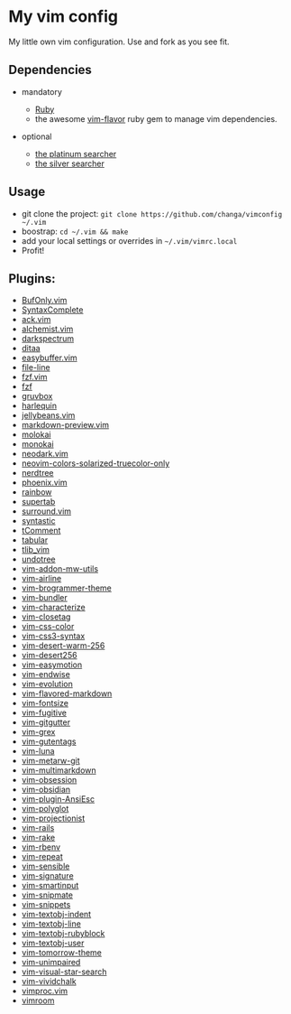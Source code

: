 # My vim config


My little own vim configuration. Use and fork as you see fit.


## Dependencies

  * mandatory
    * [Ruby](http://www.ruby-lang.org/)
    * the awesome [vim-flavor](https://github.com/kana/vim-flavor) ruby gem to
      manage vim dependencies.

  * optional
    * [the platinum searcher](https://github.com/monochromegane/the_platinum_searcher)
    * [the silver searcher](https://github.com/ggreer/the_silver_searcher)

## Usage

  * git clone the project: `git clone https://github.com/changa/vimconfig ~/.vim`
  * boostrap: `cd ~/.vim && make`
  * add your local settings or overrides in `~/.vim/vimrc.local`
  * Profit!


## Plugins:

 * [BufOnly.vim](https://github.com/vim-scripts/BufOnly.vim)
 * [SyntaxComplete](https://github.com/vim-scripts/SyntaxComplete)
 * [ack.vim](https://github.com/vim-scripts/ack.vim)
 * [alchemist.vim](https://github.com/slashmili/alchemist.vim)
 * [darkspectrum](https://github.com/vim-scripts/darkspectrum)
 * [ditaa](https://github.com/vim-scripts/ditaa)
 * [easybuffer.vim](https://github.com/vim-scripts/easybuffer.vim)
 * [file-line](https://github.com/bogado/file-line)
 * [fzf.vim](https://github.com/junegunn/fzf.vim)
 * [fzf](https://github.com/junegunn/fzf)
 * [gruvbox](https://github.com/morhetz/gruvbox)
 * [harlequin](https://github.com/nielsmadan/harlequin)
 * [jellybeans.vim](https://github.com/nanotech/jellybeans.vim)
 * [markdown-preview.vim](https://github.com/changa/markdown-preview.vim)
 * [molokai](https://github.com/vim-scripts/molokai)
 * [monokai](https://github.com/lsdr/monokai)
 * [neodark.vim](https://github.com/KeitaNakamura/neodark.vim)
 * [neovim-colors-solarized-truecolor-only](https://github.com/frankier/neovim-colors-solarized-truecolor-only)
 * [nerdtree](https://github.com/scrooloose/nerdtree)
 * [phoenix.vim](https://github.com/c-brenn/phoenix.vim)
 * [rainbow](https://github.com/luochen1990/rainbow)
 * [supertab](https://github.com/ervandew/supertab)
 * [surround.vim](https://github.com/vim-scripts/surround.vim)
 * [syntastic](https://github.com/scrooloose/syntastic)
 * [tComment](https://github.com/vim-scripts/tComment)
 * [tabular](https://github.com/changa/tabular)
 * [tlib_vim](https://github.com/tomtom/tlib_vim)
 * [undotree](https://github.com/mbbill/undotree)
 * [vim-addon-mw-utils](https://github.com/changa/vim-addon-mw-utils)
 * [vim-airline](https://github.com/bling/vim-airline)
 * [vim-brogrammer-theme](https://github.com/marciomazza/vim-brogrammer-theme)
 * [vim-bundler](https://github.com/tpope/vim-bundler)
 * [vim-characterize](https://github.com/tpope/vim-characterize)
 * [vim-closetag](https://github.com/alvan/vim-closetag)
 * [vim-css-color](https://github.com/ap/vim-css-color)
 * [vim-css3-syntax](https://github.com/hail2u/vim-css3-syntax)
 * [vim-desert-warm-256](https://github.com/rainux/vim-desert-warm-256)
 * [vim-desert256](https://github.com/brafales/vim-desert256)
 * [vim-easymotion](https://github.com/Lokaltog/vim-easymotion)
 * [vim-endwise](https://github.com/tpope/vim-endwise)
 * [vim-evolution](https://github.com/petelewis/vim-evolution)
 * [vim-flavored-markdown](https://github.com/changa/vim-flavored-markdown)
 * [vim-fontsize](https://github.com/changa/vim-fontsize)
 * [vim-fugitive](https://github.com/tpope/vim-fugitive)
 * [vim-gitgutter](https://github.com/airblade/vim-gitgutter)
 * [vim-grex](https://github.com/kana/vim-grex)
 * [vim-gutentags](https://github.com/ludovicchabant/vim-gutentags)
 * [vim-luna](https://github.com/notpratheek/vim-luna)
 * [vim-metarw-git](https://github.com/kana/vim-metarw-git)
 * [vim-multimarkdown](https://github.com/changa/vim-multimarkdown)
 * [vim-obsession](https://github.com/changa/vim-obsession)
 * [vim-obsidian](https://github.com/trevorrjohn/vim-obsidian)
 * [vim-plugin-AnsiEsc](https://github.com/powerman/vim-plugin-AnsiEsc)
 * [vim-polyglot](https://github.com/sheerun/vim-polyglot)
 * [vim-projectionist](https://github.com/tpope/vim-projectionist)
 * [vim-rails](https://github.com/tpope/vim-rails)
 * [vim-rake](https://github.com/tpope/vim-rake)
 * [vim-rbenv](https://github.com/tpope/vim-rbenv)
 * [vim-repeat](https://github.com/kana/vim-repeat)
 * [vim-sensible](https://github.com/tpope/vim-sensible)
 * [vim-signature](https://github.com/changa/vim-signature)
 * [vim-smartinput](https://github.com/kana/vim-smartinput)
 * [vim-snipmate](https://github.com/garbas/vim-snipmate)
 * [vim-snippets](https://github.com/changa/vim-snippets)
 * [vim-textobj-indent](https://github.com/kana/vim-textobj-indent)
 * [vim-textobj-line](https://github.com/kana/vim-textobj-line)
 * [vim-textobj-rubyblock](https://github.com/nelstrom/vim-textobj-rubyblock)
 * [vim-textobj-user](https://github.com/kana/vim-textobj-user)
 * [vim-tomorrow-theme](https://github.com/chriskempson/vim-tomorrow-theme)
 * [vim-unimpaired](https://github.com/tpope/vim-unimpaired)
 * [vim-visual-star-search](https://github.com/nelstrom/vim-visual-star-search)
 * [vim-vividchalk](https://github.com/tpope/vim-vividchalk)
 * [vimproc.vim](https://github.com/Shougo/vimproc.vim)
 * [vimroom](https://github.com/mikewest/vimroom)